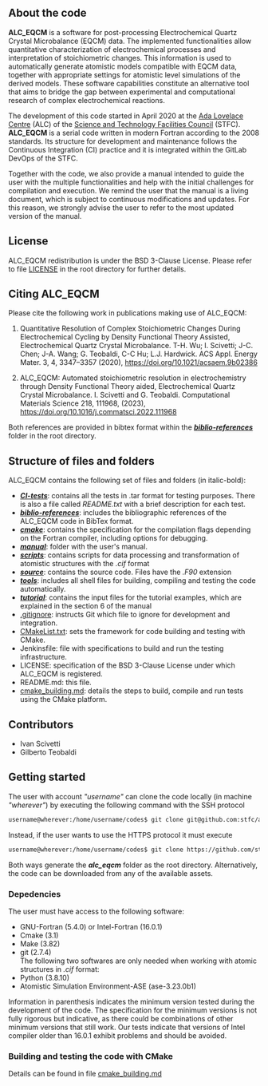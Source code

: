 ## About the code
**ALC_EQCM** is a software for post-processing Electrochemical Quartz Crystal Microbalance (EQCM) data. The implemented functionalities allow quantitative characterization of electrochemical processes and interpretation of stoichiometric changes. This information is used to automatically generate atomistic models compatible with EQCM data, together with appropriate settings for atomistic level simulations of the derived models. These software capabilities constitute an alternative tool that aims to bridge the gap between experimental and computational research of complex electrochemical reactions.

The development of this code started in April 2020 at the [Ada Lovelace Centre](https://adalovelacecentre.ac.uk/) (ALC) of the [Science and Technology Facilities Council](https://stfc.ukri.org/) (STFC). **ALC_EQCM** is a serial code written in modern Fortran according to the 2008 standards. Its structure for development and maintenance follows the Continuous Integration (CI) practice and it is integrated within the GitLab DevOps of the STFC.

Together with the code, we also provide a manual intended to guide the user with the multiple functionalities and help with the initial challenges for compilation and execution. We remind the user that the manual is a living document, which is subject to continuous modifications and updates. For this reason, we strongly advise the user to refer to the most updated version of the manual.

## License
ALC_EQCM redistribution is under the BSD 3-Clause License. Please refer to file [LICENSE](./LICENSE) in the root directory for further details.

## Citing ALC_EQCM
Please cite the following work in publications making use of ALC_EQCM:

1) Quantitative Resolution of Complex Stoichiometric Changes During Electrochemical Cycling by Density Functional Theory Assisted, Electrochemical Quartz Crystal Microbalance. T-H. Wu; I. Scivetti; J-C. Chen; J-A. Wang; G. Teobaldi, C-C Hu; L.J. Hardwick. ACS Appl. Energy Mater. 3, 4, 3347–3357 (2020), https://doi.org/10.1021/acsaem.9b02386

2) ALC_EQCM: Automated stoichiometric resolution in electrochemistry through Density Functional Theory aided, Electrochemical Quartz Crystal Microbalance. I. Scivetti and G. Teobaldi. Computational Materials Science 218, 111968, (2023), https://doi.org/10.1016/j.commatsci.2022.111968

Both references are provided in bibtex format within the [***biblio-references***](./biblio-references) folder in the root directory.

## Structure of files and folders
ALC_EQCM contains the following set of files and folders (in italic-bold):

* [***CI-tests***](./CI-tests): contains all the tests in .tar format for testing purposes. There is also a file called *README.txt* with a brief description for each test.
* [***biblio-references***](./biblio-references): includes the bibliographic references of the ALC_EQCM code in BibTex format. 
* [***cmake***](./cmake): contains the specification for the compilation flags depending on the Fortran compiler, including options for debugging.
* [***manual***](./manual): folder with the user's manual.
* [***scripts***](./scripts): contains scripts for data processing and transformation of atomistic structures with the *.cif* format
* [***source***](./source): contains the source code. Files have the *.F90* extension
* [***tools***](./tools): includes all shell files for building, compiling and testing the code automatically.
* [***tutorial***](./tutorials): contains the input files for the tutorial examples, which are explained in the section 6 of the manual
* [.gitignore](./.gitignore): instructs Git which file to ignore for development and integration.
* [CMakeList.txt](./CMakeList.txt): sets the framework for code building and testing with CMake.
* Jenkinsfile: file with specifications to build and run the testing infrastructure.
* LICENSE: specification of the BSD 3-Clause License under which ALC_EQCM is registered.
* README.md: this file.
* [cmake_building.md](./cmake_building.md): details the steps to build, compile and run tests using the CMake platform.

## Contributors
 * Ivan Scivetti
 * Gilberto Teobaldi 

## Getting started
The user with account *"username"* can clone the code locally (in machine *"wherever"*) by executing the following command with the SSH protocol
```sh
username@wherever:/home/username/codes$ git clone git@github.com:stfc/alc_eqcm.git
```
Instead, if the user wants to use the HTTPS protocol it must execute
```sh
username@wherever:/home/username/codes$ git clone https://github.com/stfc/alc_eqcm.git
```
Both ways generate the ***alc_eqcm*** folder as the root directory. Alternatively, the code can be downloaded from any of the available assets.  

### Depedencies
The user must have access to the following software:  

* GNU-Fortran (5.4.0) or Intel-Fortran (16.0.1)
* Cmake (3.1)  
* Make (3.82)  
* git (2.7.4)  
The following two softwares are only needed when working with atomic structures in *.cif* format:
* Python (3.8.10)
* Atomistic Simulation Environment-ASE (ase-3.23.0b1)

Information in parenthesis indicates the minimum version tested during the development of the code. The specification for the minimum versions is not fully rigorous but indicative, as there could be combinations of other minimum versions that still work. Our tests indicate that versions of Intel compiler older than 16.0.1 exhibit problems and should be avoided.

### Building and testing the code with CMake
Details can be found in file [cmake_building.md](./cmake_building.md)


